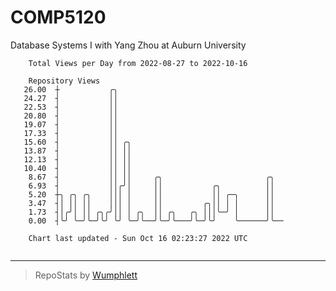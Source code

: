 # COMP5120
Database Systems I with Yang Zhou at Auburn University

```
    Total Views per Day from 2022-08-27 to 2022-10-16

    Repository Views
   26.00  ┼           ╭╮
   24.27  ┤           ││
   22.53  ┤           ││
   20.80  ┤           ││
   19.07  ┤           ││
   17.33  ┤           ││
   15.60  ┤           ││ ╭╮
   13.87  ┤           ││ ││
   12.13  ┤           ││ ││
   10.40  ┤           ││ ││
    8.67  ┤           ││ ││     ╭╮                       ╭╮
    6.93  ┤           ││╭╯│     ││           ╭╮          ││
    5.20  ┼╮ ╭╮ ╭╮    │││ │     ││           ││ ╭─╮      ││
    3.47  ┤│ ││ ││    │││ │     ││         ╭╮││ │ │      ││
    1.73  ┤│╭╯│ ││ ╭╮╭╯││ │ ╭╮  ││ ╭╮   ╭╮ │││╰─╯ │      ││
    0.00  ┤╰╯ ╰─╯╰─╯╰╯ ╰╯ ╰─╯╰──╯╰─╯╰───╯╰─╯╰╯    ╰──────╯╰──

    Chart last updated - Sun Oct 16 02:23:27 2022 UTC
    
```

---

> RepoStats by [Wumphlett](https://github.com/Wumphlett)
